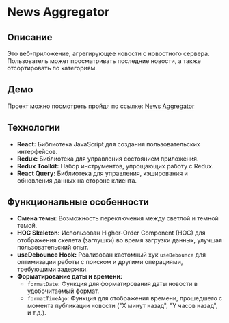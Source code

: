 # News Aggregator

## Описание

Это веб-приложение, агрегирующее новости с новостного сервера. Пользователь может просматривать последние новости, а также отсортировать по категориям.

## Демо
Проект можно посмотреть пройдя по ссылке:
[News Aggregator](https://news-sandy-two.vercel.app/)


## Технологии

-   **React:** Библиотека JavaScript для создания пользовательских интерфейсов.
-   **Redux:** Библиотека для управления состоянием приложения.
-   **Redux Toolkit:** Набор инструментов, упрощающих работу с Redux.
-   **React Query:** Библиотека для управления, кэширования и обновления данных на стороне клиента.


## Функциональные особенности

-   **Смена темы:** Возможность переключения между светлой и темной темой.
-   **HOC Skeleton:**  Использован Higher-Order Component (HOC) для отображения скелета (заглушки) во время загрузки данных, улучшая пользовательский опыт.
-   **useDebounce Hook:** Реализован кастомный хук `useDebounce` для оптимизации работы с поиском и другими операциями, требующими задержки.
-   **Форматирование даты и времени:**
    -   `formatDate`:  Функция для форматирования даты новости в удобочитаемый формат.
    -   `formatTimeAgo`: Функция для отображения времени, прошедшего с момента публикации новости ("X минут назад", "Y часов назад", и т.д.).

